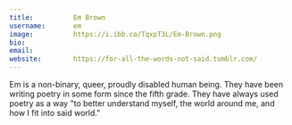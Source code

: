 ```yaml
---
title:          Em Brown
username:       em
image:          https://i.ibb.co/TqxpT3L/Em-Brown.png
bio:            
email:          
website:        https://for-all-the-words-not-said.tumblr.com/ 
---
```


Em is a non-binary, queer, proudly disabled human being. They have been writing poetry in some form since the fifth grade. They have always used poetry as a way "to better understand myself, the world around me, and how I fit into said world."
